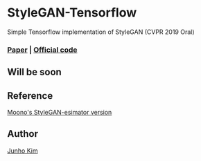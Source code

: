 # StyleGAN-Tensorflow
Simple Tensorflow implementation of StyleGAN (CVPR 2019 Oral)

### [Paper](https://arxiv.org/abs/1812.04948) | [Official code](https://github.com/NVlabs/stylegan)

## Will be soon

## Reference
[Moono's StyleGAN-esimator version](https://github.com/moono/stylegan-reproduced)

## Author
[Junho Kim](http://bit.ly/jhkim_ai)
